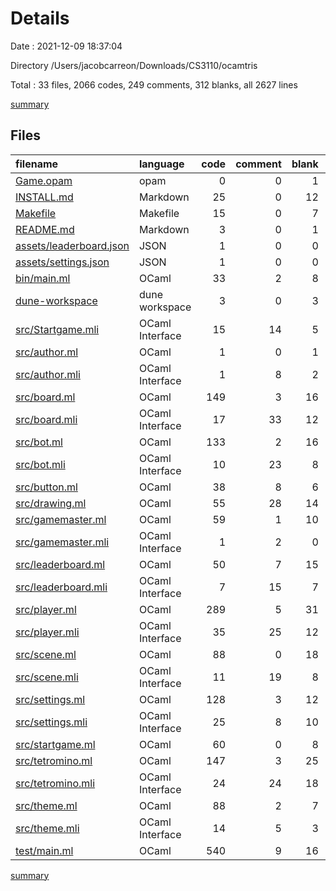 # Details

Date : 2021-12-09 18:37:04

Directory /Users/jacobcarreon/Downloads/CS3110/ocamtris

Total : 33 files,  2066 codes, 249 comments, 312 blanks, all 2627 lines

[summary](results.md)

## Files
| filename | language | code | comment | blank | total |
| :--- | :--- | ---: | ---: | ---: | ---: |
| [Game.opam](/Game.opam) | opam | 0 | 0 | 1 | 1 |
| [INSTALL.md](/INSTALL.md) | Markdown | 25 | 0 | 12 | 37 |
| [Makefile](/Makefile) | Makefile | 15 | 0 | 7 | 22 |
| [README.md](/README.md) | Markdown | 3 | 0 | 1 | 4 |
| [assets/leaderboard.json](/assets/leaderboard.json) | JSON | 1 | 0 | 0 | 1 |
| [assets/settings.json](/assets/settings.json) | JSON | 1 | 0 | 0 | 1 |
| [bin/main.ml](/bin/main.ml) | OCaml | 33 | 2 | 8 | 43 |
| [dune-workspace](/dune-workspace) | dune workspace | 3 | 0 | 3 | 6 |
| [src/Startgame.mli](/src/Startgame.mli) | OCaml Interface | 15 | 14 | 5 | 34 |
| [src/author.ml](/src/author.ml) | OCaml | 1 | 0 | 1 | 2 |
| [src/author.mli](/src/author.mli) | OCaml Interface | 1 | 8 | 2 | 11 |
| [src/board.ml](/src/board.ml) | OCaml | 149 | 3 | 16 | 168 |
| [src/board.mli](/src/board.mli) | OCaml Interface | 17 | 33 | 12 | 62 |
| [src/bot.ml](/src/bot.ml) | OCaml | 133 | 2 | 16 | 151 |
| [src/bot.mli](/src/bot.mli) | OCaml Interface | 10 | 23 | 8 | 41 |
| [src/button.ml](/src/button.ml) | OCaml | 38 | 8 | 6 | 52 |
| [src/drawing.ml](/src/drawing.ml) | OCaml | 55 | 28 | 14 | 97 |
| [src/gamemaster.ml](/src/gamemaster.ml) | OCaml | 59 | 1 | 10 | 70 |
| [src/gamemaster.mli](/src/gamemaster.mli) | OCaml Interface | 1 | 2 | 0 | 3 |
| [src/leaderboard.ml](/src/leaderboard.ml) | OCaml | 50 | 7 | 15 | 72 |
| [src/leaderboard.mli](/src/leaderboard.mli) | OCaml Interface | 7 | 15 | 7 | 29 |
| [src/player.ml](/src/player.ml) | OCaml | 289 | 5 | 31 | 325 |
| [src/player.mli](/src/player.mli) | OCaml Interface | 35 | 25 | 12 | 72 |
| [src/scene.ml](/src/scene.ml) | OCaml | 88 | 0 | 18 | 106 |
| [src/scene.mli](/src/scene.mli) | OCaml Interface | 11 | 19 | 8 | 38 |
| [src/settings.ml](/src/settings.ml) | OCaml | 128 | 3 | 12 | 143 |
| [src/settings.mli](/src/settings.mli) | OCaml Interface | 25 | 8 | 10 | 43 |
| [src/startgame.ml](/src/startgame.ml) | OCaml | 60 | 0 | 8 | 68 |
| [src/tetromino.ml](/src/tetromino.ml) | OCaml | 147 | 3 | 25 | 175 |
| [src/tetromino.mli](/src/tetromino.mli) | OCaml Interface | 24 | 24 | 18 | 66 |
| [src/theme.ml](/src/theme.ml) | OCaml | 88 | 2 | 7 | 97 |
| [src/theme.mli](/src/theme.mli) | OCaml Interface | 14 | 5 | 3 | 22 |
| [test/main.ml](/test/main.ml) | OCaml | 540 | 9 | 16 | 565 |

[summary](results.md)